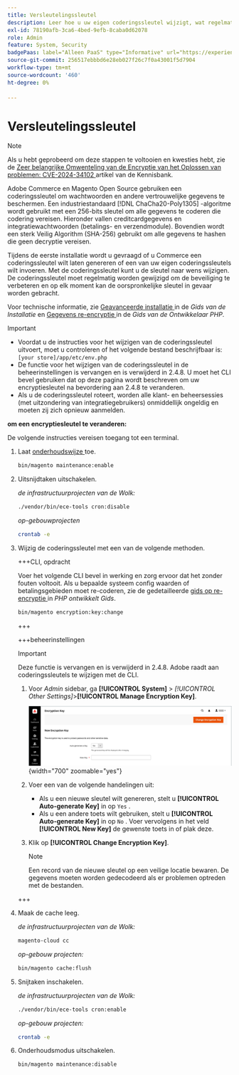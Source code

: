 ```yaml
---
title: Versleutelingssleutel
description: Leer hoe u uw eigen coderingssleutel wijzigt, wat regelmatig moet worden gedaan om de beveiliging te verbeteren.
exl-id: 78190afb-3ca6-4bed-9efb-8caba0d62078
role: Admin
feature: System, Security
badgePaas: label="Alleen PaaS" type="Informative" url="https://experienceleague.adobe.com/en/docs/commerce/user-guides/product-solutions" tooltip="Is alleen van toepassing op Adobe Commerce op Cloud-projecten (door Adobe beheerde PaaS-infrastructuur) en op projecten in het veld."
source-git-commit: 256517ebbbd6e28eb027f26c7f0a43001f5d7904
workflow-type: tm+mt
source-wordcount: '460'
ht-degree: 0%

---
```


# Versleutelingssleutel

>[!NOTE]
>
>Als u hebt geprobeerd om deze stappen te voltooien en kwesties hebt, zie de [ Zeer belangrijke Omwenteling van de Encryptie van het Oplossen van problemen: CVE-2024-34102 ](https://experienceleague.adobe.com/en/docs/commerce-knowledge-base/kb/troubleshooting/known-issues-patches-attached/troubleshooting-encryption-key-rotation-cve-2024-34102) artikel van de Kennisbank.

Adobe Commerce en Magento Open Source gebruiken een coderingssleutel om wachtwoorden en andere vertrouwelijke gegevens te beschermen. Een industriestandaard [!DNL ChaCha20-Poly1305] -algoritme wordt gebruikt met een 256-bits sleutel om alle gegevens te coderen die codering vereisen. Hieronder vallen creditcardgegevens en integratiewachtwoorden (betalings- en verzendmodule). Bovendien wordt een sterk Veilig Algorithm (SHA-256) gebruikt om alle gegevens te hashen die geen decryptie vereisen.

Tijdens de eerste installatie wordt u gevraagd of u Commerce een coderingssleutel wilt laten genereren of een van uw eigen coderingssleutels wilt invoeren. Met de coderingssleutel kunt u de sleutel naar wens wijzigen. De coderingssleutel moet regelmatig worden gewijzigd om de beveiliging te verbeteren en op elk moment kan de oorspronkelijke sleutel in gevaar worden gebracht.

Voor technische informatie, zie [ Geavanceerde installatie ](https://experienceleague.adobe.com/docs/commerce-operations/installation-guide/advanced.html) in de _Gids van de Installatie_ en [ Gegevens re-encryptie ](https://developer.adobe.com/commerce/php/development/security/data-encryption/) in de _Gids van de Ontwikkelaar PHP_.

>[!IMPORTANT]
>
>- Voordat u de instructies voor het wijzigen van de coderingssleutel uitvoert, moet u controleren of het volgende bestand beschrijfbaar is: `[your store]/app/etc/env.php`
>- De functie voor het wijzigen van de coderingssleutel in de beheerinstellingen is vervangen en is verwijderd in 2.4.8. U moet het CLI bevel gebruiken dat op deze pagina wordt beschreven om uw encryptiesleutel na bevordering aan 2.4.8 te veranderen.
>- Als u de coderingssleutel roteert, worden alle klant- en beheersessies (met uitzondering van integratiegebruikers) onmiddellijk ongeldig en moeten zij zich opnieuw aanmelden.

**om een encryptiesleutel te veranderen:**

De volgende instructies vereisen toegang tot een terminal.

1. Laat [ onderhoudswijze ](https://experienceleague.adobe.com/en/docs/commerce-operations/configuration-guide/setup/application-modes#maintenance-mode) toe.

   ```bash
   bin/magento maintenance:enable
   ```

1. Uitsnijdtaken uitschakelen.

   _de infrastructuurprojecten van de Wolk:_

   ```bash
   ./vendor/bin/ece-tools cron:disable
   ```

   _op-gebouwprojecten_

   ```bash
   crontab -e
   ```

1. Wijzig de coderingssleutel met een van de volgende methoden.

   +++CLI, opdracht

   Voer het volgende CLI bevel in werking en zorg ervoor dat het zonder fouten voltooit. Als u bepaalde systeem config waarden of betalingsgebieden moet re-coderen, zie de gedetailleerde [ gids op re-encryptie ](https://developer.adobe.com/commerce/php/development/security/data-encryption/) in _PHP ontwikkelt Gids_.

   ```bash
   bin/magento encryption:key:change
   ```

   +++

   +++beheerinstellingen

   >[!IMPORTANT]
   >
   >Deze functie is vervangen en is verwijderd in 2.4.8. Adobe raadt aan coderingssleutels te wijzigen met de CLI.

   1. Voor _Admin_ sidebar, ga **[!UICONTROL System]** > _[!UICONTROL Other Settings]_>**[!UICONTROL Manage Encryption Key]**.

      ![ de encryptiesleutel van het Systeem ](./assets/encryption-key.png){width="700" zoomable="yes"}

   1. Voer een van de volgende handelingen uit:

      - Als u een nieuwe sleutel wilt genereren, stelt u **[!UICONTROL Auto-generate Key]** in op `Yes` .
      - Als u een andere toets wilt gebruiken, stelt u **[!UICONTROL Auto-generate Key]** in op `No` . Voer vervolgens in het veld **[!UICONTROL New Key]** de gewenste toets in of plak deze.

   1. Klik op **[!UICONTROL Change Encryption Key]**.

      >[!NOTE]
      >
      >Een record van de nieuwe sleutel op een veilige locatie bewaren. De gegevens moeten worden gedecodeerd als er problemen optreden met de bestanden.

   +++

1. Maak de cache leeg.

   _de infrastructuurprojecten van de Wolk:_

   ```bash
   magento-cloud cc
   ```

   _op-gebouw projecten:_

   ```bash
   bin/magento cache:flush
   ```

1. Snijtaken inschakelen.

   _de infrastructuurprojecten van de Wolk:_

   ```bash
   ./vendor/bin/ece-tools cron:enable
   ```

   _op-gebouw projecten:_

   ```bash
   crontab -e
   ```

1. Onderhoudsmodus uitschakelen.

   ```bash
   bin/magento maintenance:disable
   ```
